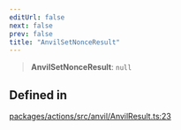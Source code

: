 ```yaml
---
editUrl: false
next: false
prev: false
title: "AnvilSetNonceResult"
---
```


> **AnvilSetNonceResult**: `null`

## Defined in

[packages/actions/src/anvil/AnvilResult.ts:23](https://github.com/qbzzt/tevm-monorepo/blob/main/packages/actions/src/anvil/AnvilResult.ts#L23)
